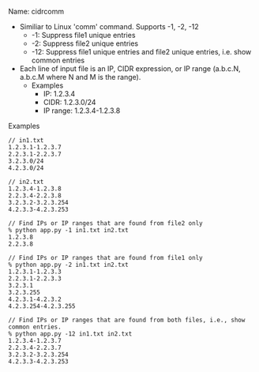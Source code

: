 Name: cidrcomm
 * Similiar to Linux 'comm' command. Supports -1, -2, -12
   * -1: Suppress file1 unique entries
   * -2: Suppress file2 unique entries
   * -12: Suppress file1 unique entries and file2 unique entries, i.e. show common entries
 * Each line of input file is an IP, CIDR expression, or IP range (a.b.c.N, a.b.c.M where N and M is the range).
   * Examples
     * IP: 1.2.3.4
     * CIDR: 1.2.3.0/24
     * IP range: 1.2.3.4-1.2.3.8

Examples
```
// in1.txt
1.2.3.1-1.2.3.7
2.2.3.1-2.2.3.7
3.2.3.0/24
4.2.3.0/24

// in2.txt
1.2.3.4-1.2.3.8
2.2.3.4-2.2.3.8
3.2.3.2-3.2.3.254
4.2.3.3-4.2.3.253

// Find IPs or IP ranges that are found from file2 only
% python app.py -1 in1.txt in2.txt
1.2.3.8
2.2.3.8

// Find IPs or IP ranges that are found from file1 only
% python app.py -2 in1.txt in2.txt
1.2.3.1-1.2.3.3
2.2.3.1-2.2.3.3
3.2.3.1
3.2.3.255
4.2.3.1-4.2.3.2
4.2.3.254-4.2.3.255

// Find IPs or IP ranges that are found from both files, i.e., show common entries.
% python app.py -12 in1.txt in2.txt
1.2.3.4-1.2.3.7
2.2.3.4-2.2.3.7
3.2.3.2-3.2.3.254
4.2.3.3-4.2.3.253
